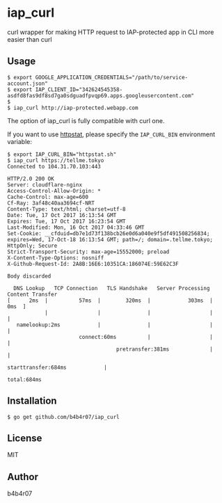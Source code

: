 iap_curl
========

curl wrapper for making HTTP request to IAP-protected app in CLI more easier than curl

## Usage

```console
$ export GOOGLE_APPLICATION_CREDENTIALS="/path/to/service-account.json"
$ export IAP_CLIENT_ID="342624545358-asdfd8fas9df8sd7ga0sdguadfpvqp69.apps.googleusercontent.com"
$
$ iap_curl http://iap-protected.webapp.com
```

The option of iap_curl is fully compatible with curl one.

If you want to use [httpstat](https://github.com/b4b4r07/httpstat), please specify the `IAP_CURL_BIN` environment variable:

```console
$ export IAP_CURL_BIN="httpstat.sh"
$ iap_curl https://tellme.tokyo
Connected to 104.31.70.103:443

HTTP/2.0 200 OK
Server: cloudflare-nginx
Access-Control-Allow-Origin: *
Cache-Control: max-age=600
Cf-Ray: 3af48c40aa3694cf-NRT
Content-Type: text/html; charset=utf-8
Date: Tue, 17 Oct 2017 16:13:54 GMT
Expires: Tue, 17 Oct 2017 16:23:54 GMT
Last-Modified: Mon, 16 Oct 2017 04:33:46 GMT
Set-Cookie: __cfduid=db7e1d73f138bcb26e0d6a040e9f5df491508256834; expires=Wed, 17-Oct-18 16:13:54 GMT; path=/; domain=.tellme.tokyo; HttpOnly; Secure
Strict-Transport-Security: max-age=15552000; preload
X-Content-Type-Options: nosniff
X-Github-Request-Id: 2A8B:16E6:10351CA:186074E:59E62C3F

Body discarded

  DNS Lookup   TCP Connection   TLS Handshake   Server Processing   Content Transfer
[      2ms  |          57ms  |        320ms  |            303ms  |             0ms  ]
            |                |               |                   |                  |
   namelookup:2ms            |               |                   |                  |
                       connect:60ms          |                   |                  |
                                   pretransfer:381ms             |                  |
                                                     starttransfer:684ms            |
                                                                                total:684ms
```

## Installation

```
$ go get github.com/b4b4r07/iap_curl
```

## License

MIT

## Author

b4b4r07
